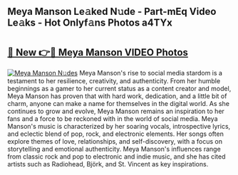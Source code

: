 ## Meya Manson Le𝚊ked N𝚞de - Part-mEq Video Le𝚊ks - Hot Onlyf𝚊ns Photos a4TYx

# <h2><a href="http://ab38178.deff.icu/?id=Meya+Manson">🔗 New 👉🔴 Meya Manson VIDEO Photos</a></h2>

[![Meya Manson N𝚞des](https://i.imgur.com/rIISA9y.gif)](http://ab38178.deff.icu/?id=Meya+Manson)
Meya Manson's rise to social media stardom is a testament to her resilience, creativity, and authenticity. From her humble beginnings as a gamer to her current status as a content creator and model, Meya Manson has proven that with hard work, dedication, and a little bit of charm, anyone can make a name for themselves in the digital world. As she continues to grow and evolve, Meya Manson remains an inspiration to her fans and a force to be reckoned with in the world of social media. Meya Manson's music is characterized by her soaring vocals, introspective lyrics, and eclectic blend of pop, rock, and electronic elements. Her songs often explore themes of love, relationships, and self-discovery, with a focus on storytelling and emotional authenticity. Meya Manson's influences range from classic rock and pop to electronic and indie music, and she has cited artists such as Radiohead, Björk, and St. Vincent as key inspirations.
